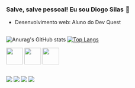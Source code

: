 ### Salve, salve pessoal! Eu sou Diogo Silas  🎈 

- Desenvolvimento web: Aluno do Dev Quest
##

![Anurag's GitHub stats](https://github-readme-stats.vercel.app/api?username=DiogoSilas&count_private=true&show_icons=true&theme=tokyonight)
[![Top Langs](https://github-readme-stats.vercel.app/api/top-langs/?username=DiogoSilas&layout=compact&show_icons=true&theme=tokyonight&exclude_repo=repo1,repo2)](https://github.com/anuraghazra/github-readme-stats)

<div>
<img width="45px" height="45px" src="https://cdn.jsdelivr.net/gh/devicons/devicon/icons/html5/html5-original.svg" />
<img width="45px" height="45px" src="https://cdn.jsdelivr.net/gh/devicons/devicon/icons/css3/css3-original.svg" />
<img width="45px" height="45px" src="https://cdn.jsdelivr.net/gh/devicons/devicon/icons/javascript/javascript-original.svg" />
</div>

##

<div>
<a href="" target="_blank"><img src="https://img.shields.io/badge/LinkedIn-0077B5?style=for-the-badge&logo=linkedin&logoColor=white"/></a>
<a href="" target="_blank"><img src="https://img.shields.io/badge/Gmail-D14836?style=for-the-badge&logo=gmail&logoColor=white"/></a>
<a href="" target="_blank"><img src="https://img.shields.io/badge/Instagram-E4405F?style=for-the-badge&logo=instagram&logoColor=white"/></a>
<a href="" target="_blank"><img src="https://img.shields.io/badge/Discord-7289DA?style=for-the-badge&logo=discord&logoColor=white"/></a>
</div>
